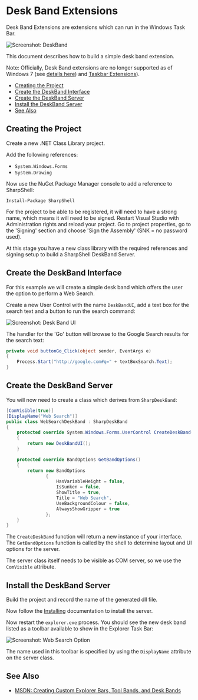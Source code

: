 # Desk Band Extensions

Desk Band Extensions are extensions which can run in the Windows Task Bar.

![Screenshot: DeskBand](deskband-screenshot.png)

This document describes how to build a simple desk band extension.

Note: Officially, Desk Band extensions are no longer supported as of Windows 7 (see [details here](https://docs.microsoft.com/en-gb/windows/desktop/api/shobjidl/nn-shobjidl-ideskband2)) and [Taskbar Extensions](https://docs.microsoft.com/en-gb/windows/desktop/shell/taskbar-extensions)).

<!-- vim-markdown-toc GFM -->

* [Creating the Project](#creating-the-project)
* [Create the DeskBand Interface](#create-the-deskband-interface)
* [Create the DeskBand Server](#create-the-deskband-server)
* [Install the DeskBand Server](#install-the-deskband-server)
* [See Also](#see-also)

<!-- vim-markdown-toc -->

## Creating the Project

Create a new .NET Class Library project.

Add the following references:

- `System.Windows.Forms`
- `System.Drawing`

Now use the NuGet Package Manager console to add a reference to SharpShell:

```
Install-Package SharpShell
```

For the project to be able to be registered, it will need to have a strong name, which means it will need to be signed. Restart Visual Studio with Administration rights and reload your project. Go to project properties, go to the 'Signing' section and choose 'Sign the Assembly' (SNK = no password used).

At this stage you have a new class library with the required references and signing setup to build a SharpShell DeskBand Server.

## Create the DeskBand Interface

For this example we will create a simple desk band which offers the user the option to perform a Web Search.

Create a new User Control with the name `DeskBandUI`, add a text box for the search text and a button to run the search command:

![Screenshot: Desk Band UI](web-search-desk-band-user-control.png)

The handler for the 'Go' button will browse to the Google Search results for the search text:

```csharp
private void buttonGo_Click(object sender, EventArgs e)
{
    Process.Start("http://google.com#q=" + textBoxSearch.Text);
}
```

## Create the DeskBand Server

You will now need to create a class which derives from `SharpDeskBand`:

```csharp
[ComVisible(true)]
[DisplayName("Web Search")]
public class WebSearchDeskBand : SharpDeskBand
{
    protected override System.Windows.Forms.UserControl CreateDeskBand()
    {
        return new DeskBandUI();
    }

    protected override BandOptions GetBandOptions()
    {
        return new BandOptions
               {
                   HasVariableHeight = false,
                   IsSunken = false,
                   ShowTitle = true,
                   Title = "Web Search",
                   UseBackgroundColour = false,
                   AlwaysShowGripper = true
               };
    }
}
```

The `CreateDeskBand` function will return a new instance of your interface. The `GetBandOptions` function is called by the shell to determine layout and UI options for the server.

The server class itself needs to be visible as COM server, so we use the `ComVisible` attribute.

## Install the DeskBand Server

Build the project and record the name of the generated dll file.

Now follow the [Installing](../../../docs/installing/installing.md) documentation to install the server.

Now restart the `explorer.exe` process. You should see the new desk band listed as a toolbar available to show in the Explorer Task Bar:

![Screenshot: Web Search Option](web-search-option.png)

The name used in this toolbar is specified by using the `DisplayName` attribute on the server class.


## See Also

- [MSDN: Creating Custom Explorer Bars, Tool Bands, and Desk Bands](https://msdn.microsoft.com/en-us/library/windows/desktop/cc144099(v=vs.85).aspx)
